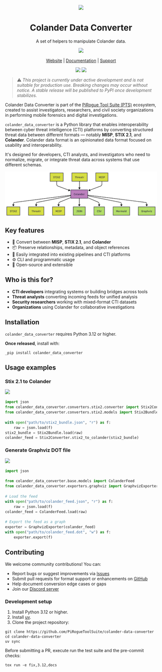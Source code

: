 <div align="center">
<img width="60px" src="https://pts-project.org/logos/colander-data-converter/colander-data-converter-logo.png">
<h1>Colander Data Converter</h1>
<p>
A set of helpers to manipulate Colander data.
</p>
<p>
<img src="https://img.shields.io/badge/License-GPL_v3-8A2BE2">
</p>
<p>
<a href="https://pts-project.org">Website</a> |
<a href="https://pts-project.org/colander-data-converter/">Documentation</a> |
<a href="https://discord.gg/qGX73GYNdp">Support</a>
</p>
<p>
<img src="https://github.com/PiRogueToolSuite/colander-data-converter/actions/workflows/test.yml/badge.svg">
<a href="https://codecov.io/gh/PiRogueToolSuite/colander-data-converter" >
<img src="https://codecov.io/gh/PiRogueToolSuite/colander-data-converter/graph/badge.svg?token=P1Y783DUDA"/>
</a>
</p>
</div>

> ⚠️ *This project is currently under active development and is not suitable for production use. Breaking changes may occur without notice. A stable release will be published to PyPI once development stabilizes.*

Colander Data Converter is part of the [PiRogue Tool Suite (PTS)](https://pts-project.org) ecosystem, created to assist investigators, researchers, and civil society organizations in performing mobile forensics and digital investigations.

`colander_data_converter` is a Python library that enables interoperability between cyber threat intelligence (CTI) platforms by converting structured threat data between different formats — notably **MISP**, **STIX 2.1**, and **Colander**. Colander data format is an opinionated data format focused on usability and interoperability.

It's designed for developers, CTI analysts, and investigators who need to normalize, migrate, or integrate threat data across systems that use different schemas.

![](https://github.com/PiRogueToolSuite/colander-data-converter/raw/main/docs/_static/img/conversions.png)

## Key features

- 🔄 Convert between **MISP**, **STIX 2.1**, and **Colander**
- 📦 Preserve relationships, metadata, and object references
- 🧩 Easily integrated into existing pipelines and CTI platforms
- ⚙️ CLI and programmatic usage
- 📖 Open-source and extensible

## Who is this for?

- **CTI developers** integrating systems or building bridges across tools
- **Threat analysts** converting incoming feeds for unified analysis
- **Security researchers** working with mixed-format CTI datasets
- **Organizations** using Colander for collaborative investigations

## Installation
`colander_data_converter` requires Python 3.12 or higher.

**Once released**, install with:
```
_pip install colander_data_converter
```

## Usage examples
### Stix 2.1 to Colander

![](https://pts-project.org/colander-data-converter/_images/stix2_mermaid.png)

```python
import json
from colander_data_converter.converters.stix2.converter import Stix2Converter
from colander_data_converter.converters.stix2.models import Stix2Bundle

with open("path/to/stix2_bundle.json", "r") as f:
    raw = json.load(f)
stix2_bundle = Stix2Bundle.load(raw)
colander_feed = Stix2Converter.stix2_to_colander(stix2_bundle)
```

### Generate Graphviz DOT file

![](https://pts-project.org/colander-data-converter/_images/graphviz.png)

```python
import json

from colander_data_converter.base.models import ColanderFeed
from colander_data_converter.exporters.graphviz import GraphvizExporter

# Load the feed
with open("path/to/colander_feed.json", "r") as f:
    raw = json.load(f)
colander_feed = ColanderFeed.load(raw)

# Export the feed as a graph
exporter = GraphvizExporter(colander_feed)
with open("path/to/colander_feed.dot", "w") as f:
    exporter.export(f)
```

## Contributing

We welcome community contributions! You can:

* Report bugs or suggest improvements via [Issues](https://github.com/PiRogueToolSuite/colander-data-converter/issues)
* Submit pull requests for format support or enhancements on [GitHub](https://github.com/PiRogueToolSuite/colander-data-converter)
* Help document conversion edge cases or gaps
* Join our [Discord server](https://discord.gg/qGX73GYNdp)

### Development setup

1. Install Python 3.12 or higher.
2. Install [uv](https://docs.astral.sh/uv/).
3. Clone the project repository:

```
git clone https://github.com/PiRogueToolSuite/colander-data-converter
cd colander-data-converter
uv sync
```

Before submitting a PR, execute run the test suite and the pre-commit checks:
```
tox run -e fix,3.12,docs
```
